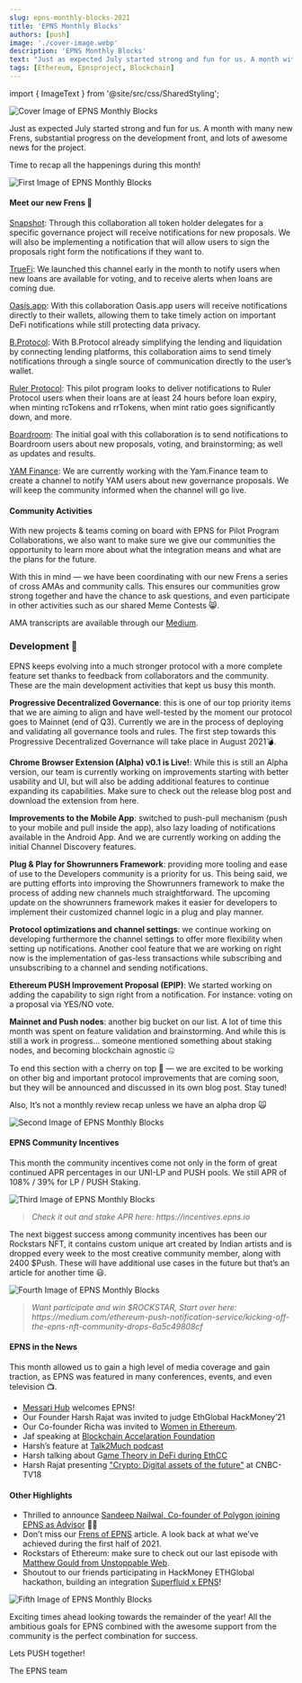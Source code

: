 ```yaml
---
slug: epns-monthly-blocks-2021
title: 'EPNS Monthly Blocks'
authors: [push]
image: './cover-image.webp'
description: 'EPNS Monthly Blocks'
text: "Just as expected July started strong and fun for us. A month with many new Frens, substantial progress on the development front, and lots of awesome news for the project."
tags: [Ethereum, Epnsproject, Blockchain]
---
```

import { ImageText } from '@site/src/css/SharedStyling';

![Cover Image of EPNS Monthly Blocks](./cover-image.webp)

<!--truncate-->

Just as expected July started strong and fun for us. A month with many new Frens, substantial progress on the development front, and lots of awesome news for the project.

Time to recap all the happenings during this month!

![First Image of EPNS Monthly Blocks](./image-1.webp)

#### Meet our new Frens 🙌
[Snapshot](https://medium.com/ethereum-push-notification-service/epns-partners-with-snapshot-to-deliver-notifications-to-improve-community-governance-5730559cb84b): Through this collaboration all token holder delegates for a specific governance project will receive notifications for new proposals. We will also be implementing a notification that will allow users to sign the proposals right form the notifications if they want to.

[TrueFi](https://medium.com/ethereum-push-notification-service/truefi-taking-defi-to-new-horizons-with-epns-cc4d230d550a): We launched this channel early in the month to notify users when new loans are available for voting, and to receive alerts when loans are coming due.

[Oasis.app](https://medium.com/ethereum-push-notification-service/epns-push-notifications-arrive-at-defi-on-oasis-app-770ae7ed1b): With this collaboration Oasis.app users will receive notifications directly to their wallets, allowing them to take timely action on important DeFi notifications while still protecting data privacy.

[B.Protocol](https://medium.com/ethereum-push-notification-service/epns-push-notifications-to-back-backstop-liquidity-platform-b-protocol-8a93c7b96f4): With B.Protocol already simplifying the lending and liquidation by connecting lending platforms, this collaboration aims to send timely notifications through a single source of communication directly to the user’s wallet.

[Ruler Protocol](https://medium.com/ethereum-push-notification-service/ruler-protocol-innovating-the-defi-space-with-epns-3dc80c739097): This pilot program looks to deliver notifications to Ruler Protocol users when their loans are at least 24 hours before loan expiry, when minting rcTokens and rrTokens, when mint ratio goes significantly down, and more.

[Boardroom](https://medium.com/ethereum-push-notification-service/epns-collaborates-with-boardroom-to-deliver-push-notifications-for-protocol-and-dao-governance-11bee8c8718e): The initial goal with this collaboration is to send notifications to Boardroom users about new proposals, voting, and brainstorming; as well as updates and results.

[YAM Finance](https://medium.com/ethereum-push-notification-service/bringing-power-of-web3notif-to-the-awesome-yam-community-95d8a39ed86c): We are currently working with the Yam.Finance team to create a channel to notify YAM users about new governance proposals. We will keep the community informed when the channel will go live.

#### Community Activities
With new projects & teams coming on board with EPNS for Pilot Program Collaborations, we also want to make sure we give our communities the opportunity to learn more about what the integration means and what are the plans for the future.

With this in mind — we have been coordinating with our new Frens a series of cross AMAs and community calls. This ensures our communities grow strong together and have the chance to ask questions, and even participate in other activities such as our shared Meme Contests 😸.

AMA transcripts are available through our [Medium](https://medium.com/ethereum-push-notification-service/).

### Development 🚧
EPNS keeps evolving into a much stronger protocol with a more complete feature set thanks to feedback from collaborators and the community. These are the main development activities that kept us busy this month.

<b>Progressive Decentralized Governance</b>: this is one of our top priority items that we are aiming to align and have well-tested by the moment our protocol goes to Mainnet (end of Q3). Currently we are in the process of deploying and validating all governance tools and rules. The first step towards this Progressive Decentralized Governance will take place in August 2021💣.

<b>Chrome Browser Extension (Alpha) v0.1 is Live!</b>: While this is still an Alpha version, our team is currently working on improvements starting with better usability and UI, but will also be adding additional features to continue expanding its capabilities. Make sure to check out the release blog post and download the extension from here.

<b>Improvements to the Mobile App</b>: switched to push-pull mechanism (push to your mobile and pull inside the app), also lazy loading of notifications available in the Android App. And we are currently working on adding the initial Channel Discovery features.

<b>Plug & Play for Showrunners Framework</b>: providing more tooling and ease of use to the Developers community is a priority for us. This being said, we are putting efforts into improving the Showrunners framework to make the process of adding new channels much straightforward. The upcoming update on the showrunners framework makes it easier for developers to implement their customized channel logic in a plug and play manner.

<b>Protocol optimizations and channel settings</b>: we continue working on developing furthermore the channel settings to offer more flexibility when setting up notifications. Another cool feature that we are working on right now is the implementation of gas-less transactions while subscribing and unsubscribing to a channel and sending notifications.

<b>Ethereum PUSH Improvement Proposal (EPIP)</b>: We started working on adding the capability to sign right from a notification. For instance: voting on a proposal via YES/NO vote.

<b>Mainnet and Push nodes</b>: another big bucket on our list. A lot of time this month was spent on feature validation and brainstorming. And while this is still a work in progress… someone mentioned something about staking nodes, and becoming blockchain agnostic 🤐

To end this section with a cherry on top 🍒 — we are excited to be working on other big and important protocol improvements that are coming soon, but they will be announced and discussed in its own blog post. Stay tuned!

Also, It’s not a monthly review recap unless we have an alpha drop 🙀

![Second Image of EPNS Monthly Blocks](./image-2.webp)

#### EPNS Community Incentives
This month the community incentives come not only in the form of great continued APR percentages in our UNI-LP and PUSH pools. We still APR of 108% / 39% for LP / PUSH Staking.

![Third Image of EPNS Monthly Blocks](./image-3.webp)

<blockquote><i>Check it out and stake APR here: https://incentives.epns.io</i></blockquote>

The next biggest success among community incentives has been our Rockstars NFT, it contains custom unique art created by Indian artists and is dropped every week to the most creative community member, along with 2400 $Push. These will have additional use cases in the future but that’s an article for another time 😃.

![Fourth Image of EPNS Monthly Blocks](./image-4.gif)

<blockquote><i>Want participate and win $ROCKSTAR, Start over here: https://medium.com/ethereum-push-notification-service/kicking-off-the-epns-nft-community-drops-6a5c49808cf</i></blockquote>

#### EPNS in the News
This month allowed us to gain a high level of media coverage and gain traction, as EPNS was featured in many conferences, events, and even television 📺.

- [Messari Hub](https://messari.io/asset/epns-ethereum-push-notification-service?utm_source=newsletter&utm_medium=top&utm_campaign=epns-hub-announcement) welcomes EPNS!
- Our Founder Harsh Rajat was invited to judge EthGlobal HackMoney’21
- Our Co-founder Richa was invited to [Women in Ethereum](https://twitter.com/ETHIndiaco/status/1419970483949240325).
- Jaf speaking at [Blockchain Accelaration Foundation](https://twitter.com/epnsproject/status/1413136221979639821)
- Harsh’s feature at [Talk2Much podcast](https://www.youtube.com/watch?v=urmGxyhxt3I)
- Harsh talking about G[ame Theory in DeFi during EthCC](https://youtu.be/8Lpm-YqWCKQ)
- Harsh Rajat presenting ["Crypto: Digital assets of the future"](https://www.msn.com/en-in/money/news/cryptocurrency-trends-in-india-with-harsh-rajat-crypto-digital-assets-of-the-future-cnbc-tv18/vp-AAMxAeN) at CNBC-TV18

#### Other Highlights
- Thrilled to announce [Sandeep Nailwal, Co-founder of Polygon joining EPNS as Advisor](https://medium.com/ethereum-push-notification-service/welcome-on-board-sandeep-93173579dc65) 👏🏽
- Don’t miss our [Frens of EPNS](https://medium.com/ethereum-push-notification-service/epns-ends-h1-2021-with-25-collaborations-and-118m-volume-on-uniswap-582ddf3fa79) article. A look back at what we’ve achieved during the first half of 2021.
- Rockstars of Ethereum: make sure to check out our last episode with [Matthew Gould from Unstoppable Web](https://www.youtube.com/watch?v=Zfnitb7ZAww).
- Shoutout to our friends participating in HackMoney ETHGlobal hackathon, building an integration [Superfluid x EPNS](https://www.youtube.com/watch?v=fQjYnBrJPm0)!

![Fifth Image of EPNS Monthly Blocks](./image-5.webp)


Exciting times ahead looking towards the remainder of the year! All the ambitious goals for EPNS combined with the awesome support from the community is the perfect combination for success.

Lets PUSH together!

The EPNS team








